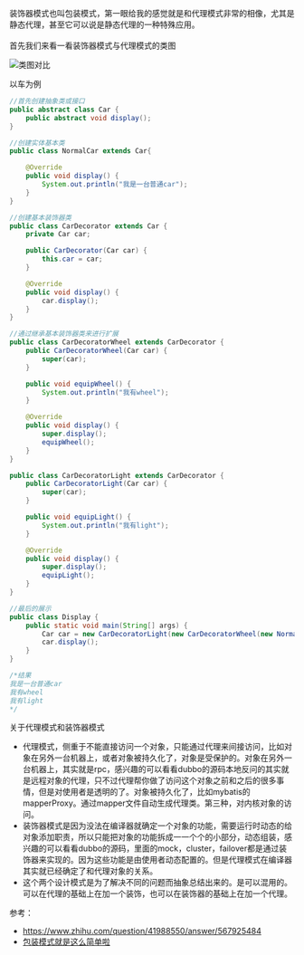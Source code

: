 装饰器模式也叫包装模式，第一眼给我的感觉就是和代理模式非常的相像，尤其是静态代理，甚至它可以说是静态代理的一种特殊应用。<br/>
<br/>
首先我们来看一看装饰器模式与代理模式的类图

![类图对比](https://cdn.jsdelivr.net/gh/starmilkxin/picturebed/img/20220318205112.png)

以车为例

```Java
//首先创建抽象类或接口
public abstract class Car {
    public abstract void display();
}

//创建实体基本类
public class NormalCar extends Car{

    @Override
    public void display() {
        System.out.println("我是一台普通car");
    }
}

//创建基本装饰器类
public class CarDecorator extends Car {
    private Car car;

    public CarDecorator(Car car) {
        this.car = car;
    }

    @Override
    public void display() {
        car.display();
    }
}

//通过继承基本装饰器类来进行扩展
public class CarDecoratorWheel extends CarDecorator {
    public CarDecoratorWheel(Car car) {
        super(car);
    }

    public void equipWheel() {
        System.out.println("我有wheel");
    }

    @Override
    public void display() {
        super.display();
        equipWheel();
    }
}

public class CarDecoratorLight extends CarDecorator {
    public CarDecoratorLight(Car car) {
        super(car);
    }

    public void equipLight() {
        System.out.println("我有light");
    }

    @Override
    public void display() {
        super.display();
        equipLight();
    }
}

//最后的展示
public class Display {
    public static void main(String[] args) {
        Car car = new CarDecoratorLight(new CarDecoratorWheel(new NormalCar()));
        car.display();
    }
}

/*结果
我是一台普通car
我有wheel
我有light
*/
```

关于代理模式和装饰器模式
+ 代理模式，侧重于不能直接访问一个对象，只能通过代理来间接访问，比如对象在另外一台机器上，或者对象被持久化了，对象是受保护的。对象在另外一台机器上，其实就是rpc，感兴趣的可以看看dubbo的源码本地反问的其实就是远程对象的代理，只不过代理帮你做了访问这个对象之前和之后的很多事情，但是对使用者是透明的了。对象被持久化了，比如mybatis的mapperProxy。通过mapper文件自动生成代理类。第三种，对内核对象的访问。
+ 装饰器模式是因为没法在编译器就确定一个对象的功能，需要运行时动态的给对象添加职责，所以只能把对象的功能拆成一一个个的小部分，动态组装，感兴趣的可以看看dubbo的源码，里面的mock，cluster，failover都是通过装饰器来实现的。因为这些功能是由使用者动态配置的。但是代理模式在编译器其实就已经确定了和代理对象的关系。
+ 这个两个设计模式是为了解决不同的问题而抽象总结出来的。是可以混用的。可以在代理的基础上在加一个装饰，也可以在装饰器的基础上在加一个代理。

参考：
+ https://www.zhihu.com/question/41988550/answer/567925484
+ [包装模式就是这么简单啦](https://mp.weixin.qq.com/s?__biz=MzI4Njg5MDA5NA==&mid=2247484226&idx=1&sn=a354d872978fc5db79a012c27ab5277f&chksm=ebd74243dca0cb5515fcad1ecfeda6a329be38c30a82a1325a5a19e7f62b0fa3c74069eed24d&scene=21#wechat_redirect)
